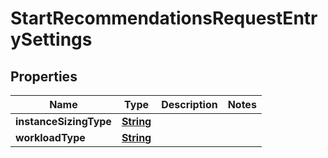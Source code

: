 

# StartRecommendationsRequestEntrySettings


## Properties

| Name | Type | Description | Notes |
|------------ | ------------- | ------------- | -------------|
|**instanceSizingType** | [**String**](String.md) |  |  |
|**workloadType** | [**String**](String.md) |  |  |



